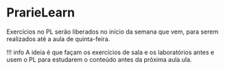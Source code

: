 # PrarieLearn

Exercícios no PL serão liberados no início da semana que vem, para serem realizados até a aula de quinta-feira. 

!!! info
    A ideia é que façam os exercícios de sala e os laboratórios antes e usem o PL para estudarem o conteúdo antes da próxima aula.ula.
